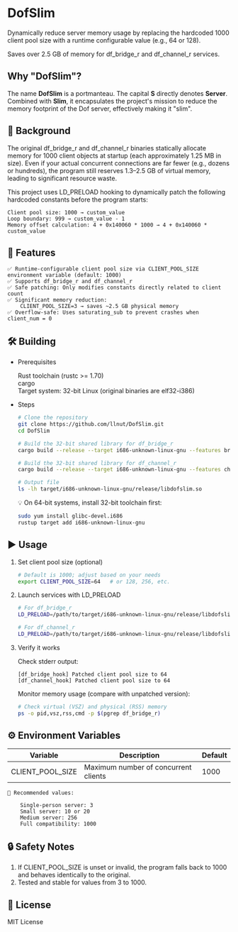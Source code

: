 # DofSlim

Dynamically reduce server memory usage by replacing the hardcoded 1000 client pool size with a runtime configurable value (e.g., 64 or 128).

Saves over 2.5 GB of memory for df_bridge_r and df_channel_r services.

## Why "DofSlim"?

The name **DofSlim** is a portmanteau. The capital **S** directly denotes **Server**. Combined with **Slim**, it encapsulates the project's mission to reduce the memory footprint of the Dof server, effectively making it "slim".

## 📌 Background

The original df_bridge_r and df_channel_r binaries statically allocate memory for 1000 client objects at startup (each approximately 1.25 MB in size). Even if your actual concurrent connections are far fewer (e.g., dozens or hundreds), the program still reserves 1.3–2.5 GB of virtual memory, leading to significant resource waste.

This project uses LD_PRELOAD hooking to dynamically patch the following hardcoded constants before the program starts:

    Client pool size: 1000 → custom_value
    Loop boundary: 999 → custom_value - 1
    Memory offset calculation: 4 + 0x140060 * 1000 → 4 + 0x140060 * custom_value

## 🚀 Features

    ✅ Runtime-configurable client pool size via CLIENT_POOL_SIZE environment variable (default: 1000)
    ✅ Supports df_bridge_r and df_channel_r
    ✅ Safe patching: Only modifies constants directly related to client count
    ✅ Significant memory reduction:
        CLIENT_POOL_SIZE=3 → saves ~2.5 GB physical memory
    ✅ Overflow-safe: Uses saturating_sub to prevent crashes when client_num = 0

## 🛠️ Building

* Prerequisites

    Rust toolchain (rustc >= 1.70)  
    cargo  
    Target system: 32-bit Linux (original binaries are elf32-i386)

* Steps

    ```bash
    # Clone the repository
    git clone https://github.com/llnut/DofSlim.git
    cd DofSlim

    # Build the 32-bit shared library for df_bridge_r
    cargo build --release --target i686-unknown-linux-gnu --features bridge

    # Build the 32-bit shared library for df_channel_r
    cargo build --release --target i686-unknown-linux-gnu --features channel

    # Output file
    ls -lh target/i686-unknown-linux-gnu/release/libdofslim.so
    ```

    💡 On 64-bit systems, install 32-bit toolchain first:

    ```bash
    sudo yum install glibc-devel.i686
    rustup target add i686-unknown-linux-gnu
    ```

## ▶️ Usage
1. Set client pool size (optional)

    ```bash
    # Default is 1000; adjust based on your needs
    export CLIENT_POOL_SIZE=64   # or 128, 256, etc.
    ```

2. Launch services with LD_PRELOAD

    ```bash
    # For df_bridge_r
    LD_PRELOAD=/path/to/target/i686-unknown-linux-gnu/release/libdofslim.so ./df_bridge_r

    # For df_channel_r
    LD_PRELOAD=/path/to/target/i686-unknown-linux-gnu/release/libdofslim.so ./df_channel_r
    ```

3. Verify it works

    Check stderr output:

    ```text
    [df_bridge_hook] Patched client pool size to 64
    [df_channel_hook] Patched client pool size to 64
    ```

    Monitor memory usage (compare with unpatched version):

    ```bash
    # Check virtual (VSZ) and physical (RSS) memory
    ps -o pid,vsz,rss,cmd -p $(pgrep df_bridge_r)
    ```

## ⚙️ Environment Variables

|Variable|Description|Default|
|---|---|---|
|CLIENT_POOL_SIZE|Maximum number of concurrent clients|1000|

    📝 Recommended values:

        Single-person server: 3
        Small server: 10 or 20
        Medium server: 256
        Full compatibility: 1000

## 🔒 Safety Notes

1. If CLIENT_POOL_SIZE is unset or invalid, the program falls back to 1000 and behaves identically to the original.
2. Tested and stable for values from 3 to 1000.

## 📄 License

MIT License
